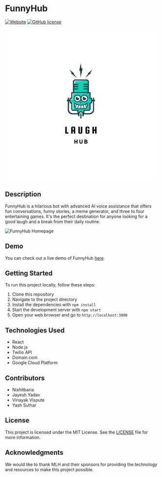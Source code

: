 # FunnyHub

[![Website](https://img.shields.io/website?url=https://laughhub.tech/)](https://laughhub.tech/)
[![GitHub license](https://img.shields.io/github/license/YOUR_USERNAME/FunnyHub)](https://github.com/YOUR_USERNAME/FunnyHub/blob/main/LICENSE)

![FunnyHub Logo](chatbot/public/2.jpg)

## Description

FunnyHub is a hilarious bot with advanced AI voice assistance that offers fun conversations, funny stories, a meme generator, and three to four entertaining games. It's the perfect destination for anyone looking for a good laugh and a break from their daily routine.

![FunnyHub Homepage](https://github.com/YOUR_USERNAME/FunnyHub/blob/main/img/homepage.png?raw=true)

## Demo

You can check out a live demo of FunnyHub [here](https://laughhub.tech/).

## Getting Started

To run this project locally, follow these steps:

1. Clone this repository
2. Navigate to the project directory
3. Install the dependencies with `npm install`
4. Start the development server with `npm start`
5. Open your web browser and go to `http://localhost:3000`

## Technologies Used

- React
- Node.js
- Twilio API
- Domain.com
- Google Cloud Platform

## Contributors

- Nishitbaria
- Jayesh Yadav
- Vinayak Vispute
- Yash Suthar


## License

This project is licensed under the MIT License. See the [LICENSE](https://github.com/YOUR_USERNAME/FunnyHub/blob/main/LICENSE) file for more information.

## Acknowledgments

We would like to thank MLH and their sponsors for providing the technology and resources to make this project possible.
